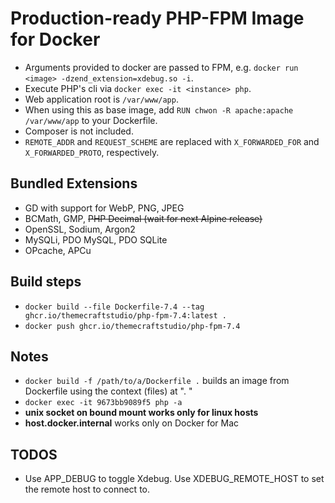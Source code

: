 # Production-ready PHP-FPM Image for Docker

- Arguments provided to docker are passed to FPM, e.g. `docker run <image> -dzend_extension=xdebug.so -i`.
- Execute PHP's cli via `docker exec -it <instance> php`.
- Web application root is `/var/www/app`.
- When using this as base image, add `RUN chwon -R apache:apache /var/www/app` to your Dockerfile.
- Composer is not included.
- `REMOTE_ADDR` and `REQUEST_SCHEME` are replaced with `X_FORWARDED_FOR` and `X_FORWARDED_PROTO`, respectively.

## Bundled Extensions

- GD with support for WebP, PNG, JPEG
- BCMath, GMP, ~~PHP Decimal (wait for next Alpine release)~~
- OpenSSL, Sodium, Argon2
- MySQLi, PDO MySQL, PDO SQLite
- OPcache, APCu

## Build steps

- `docker build --file Dockerfile-7.4 --tag ghcr.io/themecraftstudio/php-fpm-7.4:latest .`
- `docker push ghcr.io/themecraftstudio/php-fpm-7.4`

## Notes

- `docker build -f /path/to/a/Dockerfile .` builds an image from Dockerfile using the context (files) at ". "
- `docker exec -it 9673bb9089f5 php -a`
- **unix socket on bound mount works only for linux hosts**
- **host.docker.internal** works only on Docker for Mac

## TODOS

- Use APP_DEBUG to toggle Xdebug. Use XDEBUG_REMOTE_HOST to set the remote host to connect to.
